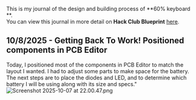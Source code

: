 <!--
  ===================    !!READ THIS NOTICE!!   ====================
  DO NOT edit this file manually. Your changes WILL BE OVERWRITTEN!
  This journal is auto generated and updated by Hack Club Blueprint.
  To edit this file, please edit your journal entries on Blueprint.
  ==================================================================
-->

This is my journal of the design and building process of **60% keyboard **.  
You can view this journal in more detail on **Hack Club Blueprint** [here](https://blueprint.hackclub.com/projects/304).


## 10/8/2025 - Getting Back To Work! Positioned components in PCB Editor  

Today, I positioned most of the components in PCB Editor to match the layout I wanted. I had to adjust some parts to make space for the battery. The next steps are to place the diodes and LED, and to determine which battery I will be using along with its size and specs."![Screenshot 2025-10-07 at 22.00.47.png](https://blueprint.hackclub.com/user-attachments/blobs/proxy/eyJfcmFpbHMiOnsiZGF0YSI6MTAwMywicHVyIjoiYmxvYl9pZCJ9fQ==--4f6deaf4df42a9df7cfb22a16c7acdd6b44f16f7/Screenshot%202025-10-07%20at%2022.00.47.png)
  

